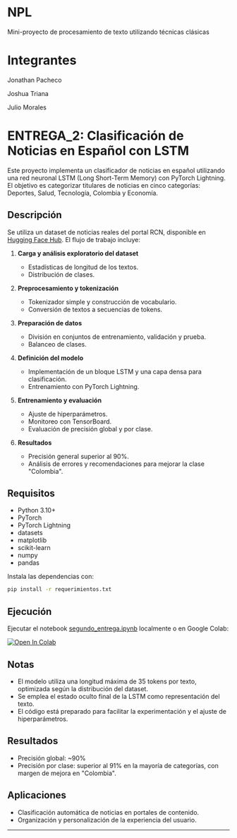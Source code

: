 # NPL
Mini-proyecto de procesamiento de texto utilizando técnicas clásicas

# Integrantes
Jonathan Pacheco

Joshua Triana

Julio Morales


# ENTREGA_2: Clasificación de Noticias en Español con LSTM

Este proyecto implementa un clasificador de noticias en español utilizando una red neuronal LSTM (Long Short-Term Memory) con PyTorch Lightning. El objetivo es categorizar titulares de noticias en cinco categorías: Deportes, Salud, Tecnología, Colombia y Economía.

## Descripción

Se utiliza un dataset de noticias reales del portal RCN, disponible en [Hugging Face Hub](https://huggingface.co/datasets/Nicky0007/titulos_noticias_rcn_clasificadas). El flujo de trabajo incluye:

1. **Carga y análisis exploratorio del dataset**

   - Estadísticas de longitud de los textos.
   - Distribución de clases.

2. **Preprocesamiento y tokenización**

   - Tokenizador simple y construcción de vocabulario.
   - Conversión de textos a secuencias de tokens.

3. **Preparación de datos**

   - División en conjuntos de entrenamiento, validación y prueba.
   - Balanceo de clases.

4. **Definición del modelo**

   - Implementación de un bloque LSTM y una capa densa para clasificación.
   - Entrenamiento con PyTorch Lightning.

5. **Entrenamiento y evaluación**

   - Ajuste de hiperparámetros.
   - Monitoreo con TensorBoard.
   - Evaluación de precisión global y por clase.

6. **Resultados**
   - Precisión general superior al 90%.
   - Análisis de errores y recomendaciones para mejorar la clase "Colombia".

## Requisitos

- Python 3.10+
- PyTorch
- PyTorch Lightning
- datasets
- matplotlib
- scikit-learn
- numpy
- pandas

Instala las dependencias con:

```sh
pip install -r requerimientos.txt
```

## Ejecución

Ejecutar el notebook [segundo_entrega.ipynb](segundo_entrega.ipynb) localmente o en Google Colab:

[![Open In Colab](https://colab.research.google.com/assets/colab-badge.svg)](https://colab.research.google.com/github/Ohtar10/icesi-nlp/blob/main/Sesion2/2-nlp-with-lstm.ipynb)

## Notas

- El modelo utiliza una longitud máxima de 35 tokens por texto, optimizada según la distribución del dataset.
- Se emplea el estado oculto final de la LSTM como representación del texto.
- El código está preparado para facilitar la experimentación y el ajuste de hiperparámetros.

## Resultados

- Precisión global: ~90%
- Precisión por clase: superior al 91% en la mayoría de categorías, con margen de mejora en "Colombia".

## Aplicaciones

- Clasificación automática de noticias en portales de contenido.
- Organización y personalización de la experiencia del usuario.

---
